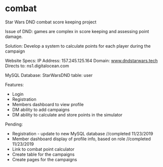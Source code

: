 # combat
Star Wars DND combat score keeping project

Issue of DND: games are complex in score keeping and assessing point damage.

Solution: Develop a system to calculate points for each player during the campaign


Website Specs:
IP Address: 157.245.125.164
Domain: www.dndstarwars.tech
Directs to: ns1.digitalocean.com

MySQL Database: StarWarsDND
table: user

Features:
* Login
* Registration
* Members dashboard to view profile
* DM ability to add campaigns
* DM ability to calculate and store points in the simulator

Pending:
* Registration - update to new MySQL database //completed 11/23/2019
* Member dashboard display of profile info, based on role //completed 11/23/2019
* Link to combat point calculator
* Create table for the campaigns
* Create pages for the campaigns


